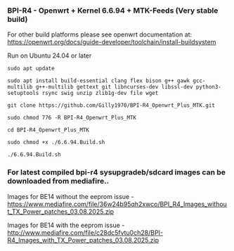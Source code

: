 ### BPI-R4 - Openwrt + Kernel 6.6.94 + MTK-Feeds (Very stable build)

For other build platforms please see openwrt documentation at: https://openwrt.org/docs/guide-developer/toolchain/install-buildsystem

Run on Ubuntu 24.04 or later

`sudo apt update`

`sudo apt install build-essential clang flex bison g++ gawk gcc-multilib g++-multilib gettext git libncurses-dev libssl-dev python3-setuptools rsync swig unzip zlib1g-dev file wget`

`git clone https://github.com/Gilly1970/BPI-R4_Openwrt_Plus_MTK.git`

`sudo chmod 776 -R BPI-R4_Openwrt_Plus_MTK`

`cd BPI-R4_Openwrt_Plus_MTK`

`sudo chmod +x ./6.6.94.Build.sh`

`./6.6.94.Build.sh`

### For latest compiled bpi-r4 sysupgradeb/sdcard images can be downloaded from mediafire..

Images for BE14 without the eeprom issue - https://www.mediafire.com/file/36w24b95qh2xwco/BPI_R4_Images_without_TX_Power_patches_03.08.2025.zip

Images for BE14 with the eeprom issue - http://www.mediafire.com/file/c28dc5fvtu0ch28/BPI-R4_Images_with_TX_Power_patches_03.08.2025.zip

